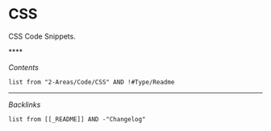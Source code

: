 <!-- generated by markdown-notes-tree -->
<!-- generated by markdown-notes-tree -->

# CSS

<!-- optional markdown-notes-tree directory description starts here -->

CSS Code Snippets.

<!-- optional markdown-notes-tree directory description ends here -->****

*Contents*

````dataview
list from "2-Areas/Code/CSS" AND !#Type/Readme
````

---

*Backlinks*

````dataview
list from [[_README]] AND -"Changelog"
````
